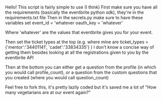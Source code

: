 Hello!
This script is fairly simple to use (I think)
First make sure you have all the requirements (basically the eventbrite python sdk), they're in the requirements.txt file
Then in the secrets.py make sure to have these variables set
event_id = 'whatever
oauth_key = 'whatever'

Where 'whatever' are the values that eventbrite gives you for your event.

Then set the ticket types at the top (e.g. where mine are ticket_types = {'mentor':'34401141', 'cadet':'33834335'} )
I don't know a concise way of getting them besides looking at all the registrations given to you by the eventbrite API

Then at the bottom you can either get a question from the profile (in which you would call profile_count), or a question from the custom questions that you created (where you would call question_count)

Feel free to fork this, it's pretty lazily coded but it's saved me a lot of "How many vegetarians are at our event again?"